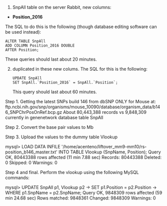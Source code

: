 1. SnpAll table on the server Rabbit, new columns: 
  - **Position_2016**
  
  The SQL to do this is the following (though database editing software can be used instead):
  ```
  ALTER TABLE SnpAll
  ADD COLUMN Position_2016 DOUBLE
  AFTER Position;
  ```
   
  These queries should last about 20 minutes.

2. duplicated in these new colums. The SQL for this is the following:
   ```
   UPDATE SnpAll
   SET SnpAll.`Position_2016` = SnpAll.`Position`;
   ```

   This query should last about 60 minutes.


Step 1. Getting the latest SNPs build 146 from dbSNP ONLY for Mouse at:
ftp.ncbi.nih.gov/snp/organisms/mouse_10090/database/organism_data/b146_SNPChrPosOnRef.bcp.gz
About 80,443,388 records vs 9,848,309 currently in genenetwork database table SnpAll

Step 2. Convert the base pair values to Mb

Step 3. Upload the values to the dummy table Vlookup

mysql> LOAD DATA INFILE '/home/acenteno/liftover_mm9-mm10/rs-position_b146_master.txt' INTO TABLE Vlookup (SnpName, Position);
Query OK, 80443388 rows affected (11 min 7.88 sec)
Records: 80443388  Deleted: 0  Skipped: 0  Warnings: 0

Step 4 and final. Perform the vlookup using the following MySQL commands:

mysql> UPDATE SnpAll p1, Vlookup p2
    -> SET p1.Position = p2.Position
    -> WHERE p1.SnpName = p2.SnpName;
Query OK, 9848309 rows affected (59 min 24.68 sec)
Rows matched: 9848361  Changed: 9848309  Warnings: 0
